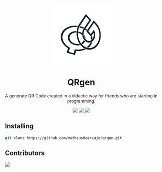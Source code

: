 <p align="center">
  <a href="" rel="noopener">
    <img width=200px height=200px src="./assets/images/favicon.png">
 </a>
</p>

<h1 align="center">QRgen</h1>

<p align="center">
  A generate QR Code created in a didactic way for friends who are starting in programming.
</p>

<div align="center">
    <a>
        <img src="https://img.shields.io/badge/version-1.0.0-blue.svg?cacheSeconds=2592000">
    </a>
    <a href="https://github.com/matheusdearaujo/qrgen/issues">
        <img src="https://img.shields.io/github/issues/matheusdearaujo/qrgen">
    </a>
    <a href="https://github.com/matheusdearaujo/qrgen/pulls">
        <img src="https://img.shields.io/github/issues-pr/matheusdearaujo/qrgen">
    </a>
</div>

## Installing

```sh
git clone https://github.com/matheusdearaujo/qrgen.git
```

## Contributors

<a href="https://github.com/matheusdearaujo/qrgen/graphs/contributors"><img src="https://contrib.rocks/image?repo=matheusdearaujo/qrgen" /></a>
